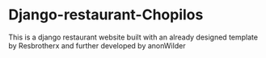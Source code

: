 # Django-restaurant-Chopilos
This is a  django restaurant website built with an already designed template by Resbrotherx and further developed by anonWilder
